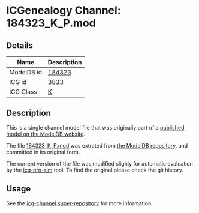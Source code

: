 # ICGenealogy Channel: 184323\_K\_P.mod

## Details

Name | Description
---- | -----------
ModelDB id | [184323](http://senselab.med.yale.edu/ModelDB/ShowModel.cshtml?model=184323)
ICG id | [3833](http://icg.neurotheory.ox.ac.uk/channels/1/3833)
ICG Class | [K](http://icg.neurotheory.ox.ac.uk/channels/1)

## Description

This is a single channel model file that was originally part of a [published model on the ModelDB website](http://senselab.med.yale.edu/mModelDB/ShowModel.cshtml?model=184323).


The file [184323\_K\_P.mod](184323_K_P.mod) was extrated from [the ModelDB repository](http://senselab.med.yale.edu/ModelDB/ShowModel.cshtml?model=184323), and committed in its original form.

The current version of the file was modified slighly for automatic evaluation by the [icg-nrn-sim](https://github.com/icgenealogy/icg-nrn-sim) tool. To find the original please check the git history.


## Usage

See the [icg-channel super-repository](https://github.com/icgenealogy/icg-channels) for more information.